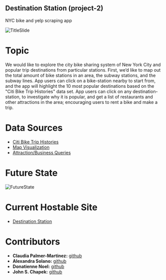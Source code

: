 ## Destination Station (project-2)

NYC bike and yelp scraping app

![TitleSlide](static/images/Title_Slide.PNG)

# Topic
We would like to explore the city bike sharing system of New York City and popular trip destinations from particular stations. First, we’d like to map out the total amount of bike stations in an area, the subway stations, and the subway lines. App users can click on a bike-station nearby to start from, and the app will highlight the 10 most popular destinations based on the "Citi Bike Trip Histories" data set. App users can click on any destination-station, to investigate why it is popular, and get a list of restaurants and other attractions in the area; encouraging users to rent a bike and make a trip.

# Data Sources
* [Citi Bike Trip Histories](https://www.citibikenyc.com/system-data)
* [Map Visualization](https://docs.mapbox.com/api/maps/)
* [Attraction/Business Queries](https://www.yelp.com)

# Future State
![FutureState](static/images/Future_State.PNG)

# Current Hostable Site
* [Destination Station](https://code-sparrow.github.io/project-2/hostable_site/)

# Contributors 
* __Claudia Palmer-Martinez:__ [github](https://github.com/Claud50623)
* __Alexandra Solano:__ [github](https://github.com/alexsolano36)
* __Donatienne Noel:__ [github](https://github.com/donatiennenoel)
* __John S. Chapek:__ [github](https://github.com/code-sparrow)